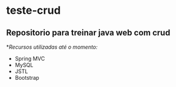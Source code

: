 # teste-crud
## Repositorio para treinar java web com crud

**Recursos utilizadas até o momento:*

* Spring MVC
* MySQL
* JSTL
* Bootstrap
